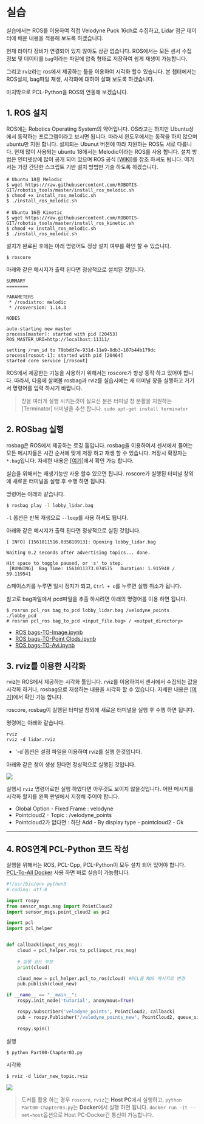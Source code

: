 
# 실습 

실습에서는 ROS를 이용하여 직접 Velodyne Puck 16ch로 수집하고, Lidar 점군 데이터에 배운 내용을 적용해 보도록 하겠습니다. 

현재 라이다 장비가 연결되어 있지 않아도 상관 없습니다. ROS에서는 모든 센서 수집 정보 및 데이터를 `bag`이라는 파일에 압축 형태로 저장하여 쉽게 재생이 가능합니다. 

그리고 rviz라는 ros에서 제공하는 툴을 이용하여 시각화 할수 있습니다. 본 챕터에서는 ROS설치, bag파일 재생, 시각화에 대하여 살펴 보도록 하겠습니다. 

마지막으로 PCL-Python을 ROS와 연동해 보겠습니다. 

## 1. ROS 설치 


ROS에는 Robotics Operating System의 약어입니다. OS라고는 하지만 Ubuntu상에서 동작하는 프로그램이라고 보시면 됩니다. 따라서 윈도우에서는 동작을 하지 않으며 ubuntu만 지원 합니다. 설치되는 Ubunut 버젼에 따라 지원하는 ROS도 서로 다릅니다. 현재 많이 사용되는 ubuntu 18에서는 Melodic이라는 ROS를 사용 합니다. 설치 방법은 인터넷상에 많이 공개 되어 있으며 ROS 공식 [[WIKI]](http://wiki.ros.org/ROS/Installation)를 참조 하셔도 됩니다. 여기서는 가장 간단한 스크립트 기반 설치 방법만 기술 하도록 하겠습니다. 


```
# Ubuntu 18용 Melodic 
$ wget https://raw.githubusercontent.com/ROBOTIS-GIT/robotis_tools/master/install_ros_melodic.sh
$ chmod +x install_ros_melodic.sh
$ ./install_ros_melodic.sh

# Ubuntu 16용 Kinetic 
$ wget https://raw.githubusercontent.com/ROBOTIS-GIT/robotis_tools/master/install_ros_kinetic.sh
$ chmod +x install_ros_melodic.sh
$ ./install_ros_melodic.sh
```


설치가 완료된 후에는 아래 명령어도 정상 설치 여부를 확인 할 수 있습니다. 
```
$ roscore
```

아래와 같은 메시지가 출력 된다면 정상적으로 설치된 것입니다. 

```
SUMMARY
========

PARAMETERS
 * /rosdistro: melodic
 * /rosversion: 1.14.3

NODES

auto-starting new master
process[master]: started with pid [20453]
ROS_MASTER_URI=http://localhost:11311/

setting /run_id to 79bbdd7e-931d-11e9-8db3-107b44b179dc
process[rosout-1]: started with pid [20464]
started core service [/rosout]
```

ROS에서 제공한는 기능을 사용하기 위해서는 roscore가 항상 동작 하고 있어야 합니다. 따라서, 다음에 살펴볼 rosbag과 rviz를 실습시에는 새 터미널 창을 실행하고 거기서 명령어를 입력 하시기 바랍니다. 

> 창을 여러개 실행 시키는것이 싫으신 분은 터미널 창 분활을 지원하는 [Terminator] 터미널을 추천 합니다. `sudo apt-get install terminator`

## 2. ROSbag 실행 

rosbag은 ROS에서 제공하는 로깅 툴입니다. rosbag을 이용하여서 센서에서 들어는 모든 메시지들은 시간 순서에 맞게 저장 하고 재생 할 수 있습니다. 저장시 확장자는 `*.bag`입니다. 자세한 내용은 [[여기]](http://wiki.ros.org/rosbag)에서 확인 가능 합니다. 



실습을 위해서는 재생기능만 사용 할수 있으면 됩니다. roscore가 실행된 터미널 창외에 새로운 터미널을 실행 후 수행 하면 됩니다. 

명령어는 아래와 같습니다. 

```bash 
$ rosbag play -l lobby_lidar.bag
```
`-l` 옵션은 반복 재생으로 `--loop`를 사용 하셔도 됩니다. 


아래와 같은 메시지가 출력 된다면 정상적으로 실된 것입니다. 


```
[ INFO] [1561011516.035810913]: Opening lobby_lidar.bag

Waiting 0.2 seconds after advertising topics... done.

Hit space to toggle paused, or 's' to step.
 [RUNNING]  Bag Time: 1561011373.074575   Duration: 1.915948 / 59.119541 
```

스페이스키를 누루면 일시 정지가 되고, `Ctrl + c`를 누루면 실행 취소가 됩니다. 


참고로 bag파일에서 pcd파일을 추출 하시려면 아래의 명령어를 이용 하면 됩니다. 
```
$ rosrun pcl_ros bag_to_pcd lobby_lidar.bag /velodyne_points ./lobby_pcd
# rosrun pcl_ros bag_to_pcd <input_file.bag> / <output_directory> 
```

* [ROS bags-TO-Image.ipynb](https://gist.github.com/anonymous/4857f8920c9fc901121a429ead32a7db)
* [ROS bags-TO-Point Clods.ipynb](https://gist.github.com/anonymous/e675ea14113252be321320be62248034)
* [ROS bags-TO-Avi.ipynb](https://gist.github.com/anonymous/fb1e98efe187b2a35b6d91fb5df9e83b)



## 3. rviz를 이용한 시각화 

rviz는 ROS에서 제공하는 시각화 툴입니다. rviz를 이용하여서 센서에서 수집되는 값을 시각화 하거나, rosbag으로 재생하는 내용을 시각화 할 수 있습니다. 자세한 내용은 [[여기]](http://wiki.ros.org/rviz)에서 확인 가능 합니다. 

roscore, rosbag이 실행된 터미널 창외에 새로운 터미널을 실행 후 수행 하면 됩니다. 

명령어는 아래와 같습니다. 



```
rviz
rviz -d lidar.rviz
```
- '-d`옵션은 설정 파일을 이용하여 rviz를 실행 한것입니다. 


아래와 같은 창이 생성 된다면 정상적으로 실행된 것입니다. 

![](https://i.imgur.com/grI2aLP.png)


실행시 `rviz` 명령어로만 실행 하였다면 아무것도 보이지 않을것입니다. 어떤 메시지를 시각화 할지를 왼쪽 판넬에서 지정해 주어야 합니다. 
- Global Option - Fixed Frame : velodyne 
- Pointcloud2 - Topic : /velodyne_points 
 - Pointcloud2가 없다면 : 하단 Add - By display type - pointcloud2 - Ok 

---

## 4. ROS연계 PCL-Python 코드 작성 


실행을 위해서는 ROS, PCL-Cpp, PCL-Python이 모두 설치 되어 있어야 합니다. [PCL-To-All Docker](https://hub.docker.com/r/adioshun/pcl_to_all/) 사용 하면 바로 실습이 가능합니다. 

```python 
#!/usr/bin/env python3
# coding: utf-8

import rospy
from sensor_msgs.msg import PointCloud2
import sensor_msgs.point_cloud2 as pc2

import pcl
import pcl_helper


def callback(input_ros_msg):
    cloud = pcl_helper.ros_to_pcl(input_ros_msg)    
    
    # 실행 코드 부분 
    print(cloud)

    cloud_new = pcl_helper.pcl_to_ros(cloud) #PCL을 ROS 메시지로 변경     
    pub.publish(cloud_new)

if __name__ == "__main__":
    rospy.init_node('tutorial', anonymous=True)

    rospy.Subscriber('velodyne_points', PointCloud2, callback)
    pub = rospy.Publisher("/velodyne_points_new", PointCloud2, queue_size=1)
   
    rospy.spin()
```

실행 
```
$ python Part00-Chapter03.py
```

시각화 
```
$ rviz -d lidar_new_topic.rviz
```

![](https://i.imgur.com/XWfezjK.png)


> 도커를 활용 하는 경우 `roscore`, `rviz`는 **Host PC**에서 실행하고, `python Part00-Chapter03.py`는 **Docker**에서 실행 하면 됩니다. `docker run -it --net=host`옵션으로 Host PC-Docker간 통신이 가능합니다. 
